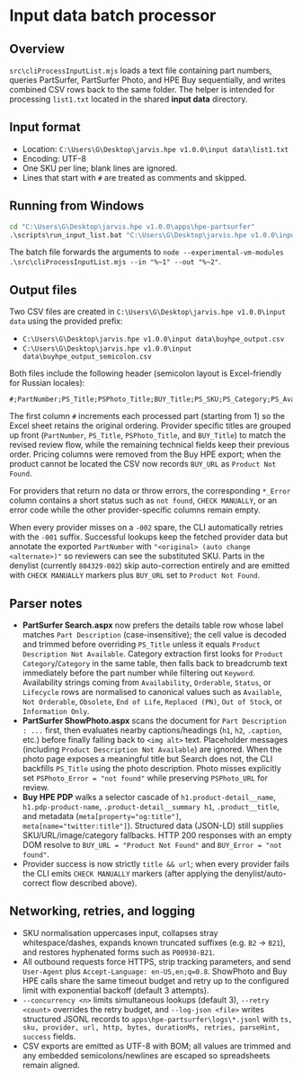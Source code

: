 # Input data batch processor

## Overview

`src\cliProcessInputList.mjs` loads a text file containing part numbers, queries PartSurfer,
PartSurfer Photo, and HPE Buy sequentially, and writes combined CSV rows back to the same folder.
The helper is intended for processing `list1.txt` located in the shared **input data** directory.

## Input format

- Location: `C:\Users\G\Desktop\jarvis.hpe v1.0.0\input data\list1.txt`
- Encoding: UTF-8
- One SKU per line; blank lines are ignored.
- Lines that start with `#` are treated as comments and skipped.

## Running from Windows

```bat
cd "C:\Users\G\Desktop\jarvis.hpe v1.0.0\apps\hpe-partsurfer"
.\scripts\run_input_list.bat "C:\Users\G\Desktop\jarvis.hpe v1.0.0\input data\list1.txt" "C:\Users\G\Desktop\jarvis.hpe v1.0.0\input data\buyhpe_output"
```

The batch file forwards the arguments to
`node --experimental-vm-modules .\src\cliProcessInputList.mjs --in "%~1" --out "%~2"`.

## Output files

Two CSV files are created in `C:\Users\G\Desktop\jarvis.hpe v1.0.0\input data` using the provided
prefix:

- `C:\Users\G\Desktop\jarvis.hpe v1.0.0\input data\buyhpe_output.csv`
- `C:\Users\G\Desktop\jarvis.hpe v1.0.0\input data\buyhpe_output_semicolon.csv`

Both files include the following header (semicolon layout is Excel-friendly for Russian locales):

```
#;PartNumber;PS_Title;PSPhoto_Title;BUY_Title;PS_SKU;PS_Category;PS_Availability;PS_URL;PS_Image;PS_Error;PSPhoto_SKU;PSPhoto_URL;PSPhoto_Image;PSPhoto_Error;BUY_SKU;BUY_URL;BUY_Image;BUY_Error
```

The first column `#` increments each processed part (starting from 1) so the Excel sheet retains the
original ordering. Provider specific titles are grouped up front (`PartNumber`, `PS_Title`,
`PSPhoto_Title`, and `BUY_Title`) to match the revised review flow, while the remaining technical
fields keep their previous order. Pricing columns were removed from the Buy HPE export; when the
product cannot be located the CSV now records `BUY_URL` as `Product Not Found`.

For providers that return no data or throw errors, the corresponding `*_Error` column contains a short
status such as `not found`, `CHECK MANUALLY`, or an error code while the other provider-specific
columns remain empty.

When every provider misses on a `-002` spare, the CLI automatically retries with the `-001` suffix.
Successful lookups keep the fetched provider data but annotate the exported `PartNumber` with
`"<original> (auto change <alternate>)"` so reviewers can see the substituted SKU. Parts in the
denylist (currently `804329-002`) skip auto-correction entirely and are emitted with
`CHECK MANUALLY` markers plus `BUY_URL` set to `Product Not Found`.

## Parser notes

- **PartSurfer Search.aspx** now prefers the details table row whose label matches `Part Description`
  (case-insensitive); the cell value is decoded and trimmed before overriding `PS_Title` unless it equals
  `Product Description Not Available`. Category extraction first looks for `Product Category`/`Category`
  in the same table, then falls back to breadcrumb text immediately before the part number while
  filtering out `Keyword`. Availability strings coming from `Availability`, `Orderable`, `Status`, or
  `Lifecycle` rows are normalised to canonical values such as `Available`, `Not Orderable`, `Obsolete`,
  `End of Life`, `Replaced (PN)`, `Out of Stock`, or `Information Only`.
- **PartSurfer ShowPhoto.aspx** scans the document for `Part Description : ...` first, then evaluates
  nearby captions/headings (`h1`, `h2`, `.caption`, etc.) before finally falling back to `<img alt>` text.
  Placeholder messages (including `Product Description Not Available`) are ignored. When the photo page
  exposes a meaningful title but Search does not, the CLI backfills `PS_Title` using the photo
  description. Photo misses explicitly set `PSPhoto_Error = "not found"` while preserving
  `PSPhoto_URL` for review.
- **Buy HPE PDP** walks a selector cascade of `h1.product-detail__name`, `h1.pdp-product-name`,
  `.product-detail__summary h1`, `.product__title`, and metadata (`meta[property="og:title"]`,
  `meta[name="twitter:title"]`). Structured data (JSON-LD) still supplies SKU/URL/image/category
  fallbacks. HTTP 200 responses with an empty DOM resolve to `BUY_URL = "Product Not Found"` and
  `BUY_Error = "not found"`.
- Provider success is now strictly `title && url`; when every provider fails the CLI emits
  `CHECK MANUALLY` markers (after applying the denylist/auto-correct flow described above).

## Networking, retries, and logging

- SKU normalisation uppercases input, collapses stray whitespace/dashes, expands known truncated suffixes (e.g. `B2` → `B21`), and restores hyphenated forms such as `P00930-B21`.
- All outbound requests force HTTPS, strip tracking parameters, and send `User-Agent` plus `Accept-Language: en-US,en;q=0.8`. ShowPhoto and Buy HPE calls share the same timeout budget and retry up to the configured limit with exponential backoff (default 3 attempts).
- `--concurrency <n>` limits simultaneous lookups (default 3), `--retry <count>` overrides the retry budget, and `--log-json <file>` writes structured JSONL records to `apps\hpe-partsurfer\logs\*.jsonl` with `ts, sku, provider, url, http, bytes, durationMs, retries, parseHint, success` fields.
- CSV exports are emitted as UTF-8 with BOM; all values are trimmed and any embedded semicolons/newlines are escaped so spreadsheets remain aligned.
